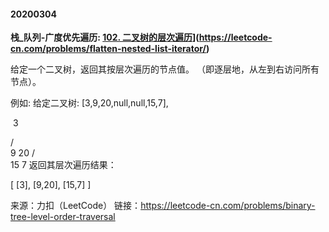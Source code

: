 #### 20200304

**栈_队列-广度优先遍历: [102. 二叉树的层次遍历](https://leetcode-cn.com/problems/binary-tree-level-order-traversal/)](https://leetcode-cn.com/problems/flatten-nested-list-iterator/)**



给定一个二叉树，返回其按层次遍历的节点值。 （即逐层地，从左到右访问所有节点）。

例如:
给定二叉树: [3,9,20,null,null,15,7],

​    3

   / \
  9  20
    /  \
   15   7
返回其层次遍历结果：

[
  [3],
  [9,20],
  [15,7]
]

来源：力扣（LeetCode）
链接：https://leetcode-cn.com/problems/binary-tree-level-order-traversal
